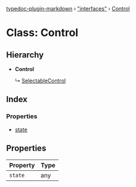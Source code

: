 [typedoc-plugin-markdown](../README.md) › ["interfaces"](../modules/_interfaces_.md) › [Control](_interfaces_.control.md)

# Class: Control

## Hierarchy

* **Control**

  ↳ [SelectableControl](../interfaces/_interfaces_.selectablecontrol.md)

## Index

### Properties

* [state](_interfaces_.control.md#state)

## Properties

Property | Type |
------ | ------ |
`state` | any |
